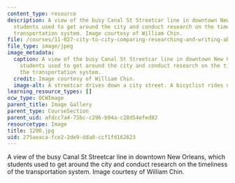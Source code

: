 ```yaml
---
content_type: resource
description: A view of the busy Canal St Streetcar line in downtown New Orleans, which
  students used to get around the city and conduct research on the timeliness of the
  transportation system. Image courtesy of William Chin.
file: /courses/11-027-city-to-city-comparing-researching-and-writing-about-cities-new-orleans-spring-2011/275aeacafce22de9dda0ccf1fd162623_1200.jpg
file_type: image/jpeg
image_metadata:
  caption: A view of the busy Canal St Streetcar line in downtown New Orleans, which
    students used to get around the city and conduct research on the timeliness of
    the transportation system.
  credit: Image courtesy of William Chin.
  image-alt: A streetcar drives down a city street. A bicyclist rides next to it.
learning_resource_types: []
ocw_type: OCWImage
parent_title: Image Gallery
parent_type: CourseSection
parent_uid: afdcc7a4-75bc-c296-b94a-c28d54efed82
resourcetype: Image
title: 1200.jpg
uid: 275aeaca-fce2-2de9-dda0-ccf1fd162623
---
```

A view of the busy Canal St Streetcar line in downtown New Orleans, which students used to get around the city and conduct research on the timeliness of the transportation system. Image courtesy of William Chin.

